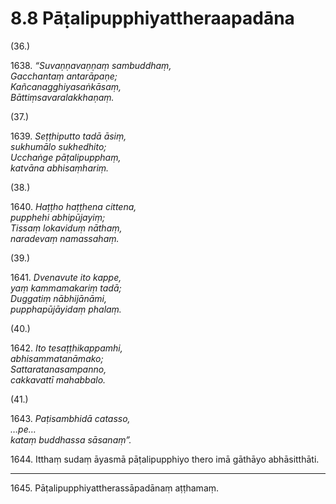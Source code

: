 # 8.8 Pāṭalipupphiyattheraapadāna

(36.)

1638\. _“Suvaṇṇavaṇṇaṃ sambuddhaṃ,_  
_Gacchantaṃ antarāpaṇe;_  
_Kañcanagghiyasaṅkāsaṃ,_  
_Bāttiṃsavaralakkhaṇaṃ._  

(37.)

1639\. _Seṭṭhiputto tadā āsiṃ,_  
_sukhumālo sukhedhito;_  
_Ucchaṅge pāṭalipupphaṃ,_  
_katvāna abhisaṃhariṃ._  

(38.)

1640\. _Haṭṭho haṭṭhena cittena,_  
_pupphehi abhipūjayiṃ;_  
_Tissaṃ lokaviduṃ nāthaṃ,_  
_naradevaṃ namassahaṃ._  

(39.)

1641\. _Dvenavute ito kappe,_  
_yaṃ kammamakariṃ tadā;_  
_Duggatiṃ nābhijānāmi,_  
_pupphapūjāyidaṃ phalaṃ._  

(40.)

1642\. _Ito tesaṭṭhikappamhi,_  
_abhisammatanāmako;_  
_Sattaratanasampanno,_  
_cakkavattī mahabbalo._  

(41.)

1643\. _Paṭisambhidā catasso,_  
_…pe…_  
_kataṃ buddhassa sāsanaṃ”._  

1644\. Itthaṃ sudaṃ āyasmā pāṭalipupphiyo thero imā gāthāyo abhāsitthāti.

---

1645\. Pāṭalipupphiyattherassāpadānaṃ aṭṭhamaṃ.
